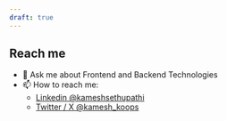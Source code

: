 ```yaml
---
draft: true
---
```


## Reach me
- 💬 Ask me about Frontend and Backend Technologies 
- 📫 How to reach me: 
    - [Linkedin @kameshsethupathi](https://www.linkedin.com/in/kameshsethupathi/) 
    - [Twitter / X @kamesh_koops](https://twitter.com/kamesh_koops)